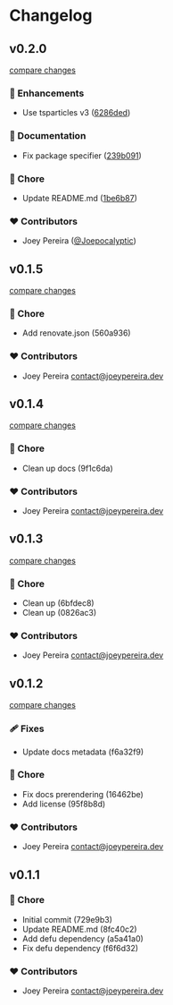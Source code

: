 # Changelog


## v0.2.0

[compare changes](https://github.com/Joepocalyptic/nuxt-particles/compare/v0.1.5...v0.2.0)

### 🚀 Enhancements

- Use tsparticles v3 ([6286ded](https://github.com/Joepocalyptic/nuxt-particles/commit/6286ded))

### 📖 Documentation

- Fix package specifier ([239b091](https://github.com/Joepocalyptic/nuxt-particles/commit/239b091))

### 🏡 Chore

- Update README.md ([1be6b87](https://github.com/Joepocalyptic/nuxt-particles/commit/1be6b87))

### ❤️ Contributors

- Joey Pereira ([@Joepocalyptic](http://github.com/Joepocalyptic))

## v0.1.5

[compare changes](https://undefined/undefined/compare/v0.1.4...v0.1.5)

### 🏡 Chore

- Add renovate.json (560a936)

### ❤️  Contributors

- Joey Pereira <contact@joeypereira.dev>

## v0.1.4

[compare changes](https://undefined/undefined/compare/v0.1.3...v0.1.4)

### 🏡 Chore

- Clean up docs (9f1c6da)

### ❤️  Contributors

- Joey Pereira <contact@joeypereira.dev>

## v0.1.3

[compare changes](https://undefined/undefined/compare/v0.1.2...v0.1.3)

### 🏡 Chore

- Clean up (6bfdec8)
- Clean up (0826ac3)

### ❤️  Contributors

- Joey Pereira <contact@joeypereira.dev>

## v0.1.2

[compare changes](https://undefined/undefined/compare/v0.1.1...v0.1.2)

### 🩹 Fixes

- Update docs metadata (f6a32f9)

### 🏡 Chore

- Fix docs prerendering (16462be)
- Add license (95f8b8d)

### ❤️  Contributors

- Joey Pereira <contact@joeypereira.dev>

## v0.1.1


### 🏡 Chore

- Initial commit (729e9b3)
- Update README.md (8fc40c2)
- Add defu dependency (a5a41a0)
- Fix defu dependency (f6f6d32)

### ❤️  Contributors

- Joey Pereira <contact@joeypereira.dev>

